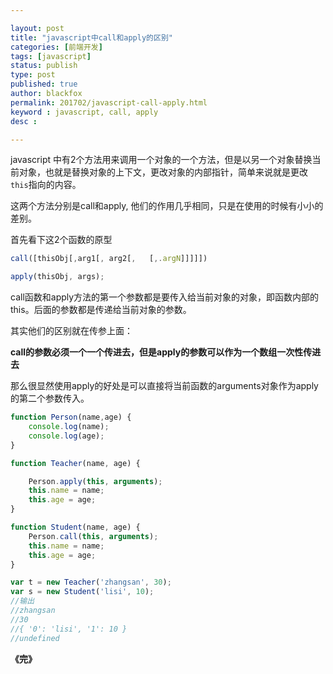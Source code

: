 ```yaml
---

layout: post
title: "javascript中call和apply的区别"
categories: [前端开发]
tags: [javascript]
status: publish
type: post
published: true
author: blackfox
permalink: 201702/javascript-call-apply.html
keyword : javascript, call, apply
desc : 

---
```


javascript
中有2个方法用来调用一个对象的一个方法，但是以另一个对象替换当前对象，也就是替换对象的上下文，更改对象的内部指针，简单来说就是更改<code class="scode">this</code>指向的内容。

这两个方法分别是call和apply,
	他们的作用几乎相同，只是在使用的时候有小小的差别。

首先看下这2个函数的原型

```javascript
call([thisObj[,arg1[, arg2[,   [,.argN]]]]])

apply(thisObj, args);
```

call函数和apply方法的第一个参数都是要传入给当前对象的对象，即函数内部的this。后面的参数都是传递给当前对象的参数。

其实他们的区别就在传参上面：

<strong>call的参数必须一个一个传进去，但是apply的参数可以作为一个数组一次性传进去</strong>

那么很显然使用apply的好处是可以直接将当前函数的arguments对象作为apply的第二个参数传入。


```javascript
function Person(name,age) {
	console.log(name);
	console.log(age);
}

function Teacher(name, age) {

	Person.apply(this, arguments);
	this.name = name;
	this.age = age;
}

function Student(name, age) {
	Person.call(this, arguments);
	this.name = name;
	this.age = age;
}

var t = new Teacher('zhangsan', 30);
var s = new Student('lisi', 10);
//输出
//zhangsan
//30
//{ '0': 'lisi', '1': 10 }
//undefined
```
<strong>《完》</strong>
